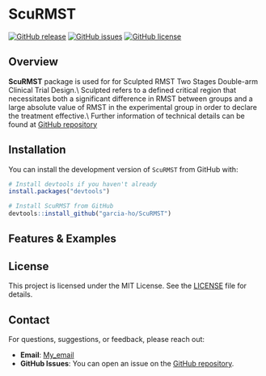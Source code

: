 # ScuRMST

[![GitHub release](https://img.shields.io/github/release/garcia-ho/ScuRMST.svg)](https://github.com/garcia-ho/ScuRMST/releases)
[![GitHub issues](https://img.shields.io/github/issues/garcia-ho/ScuRMST.svg)](https://github.com/garcia-ho/ScuRMST/issues)
[![GitHub license](https://img.shields.io/github/license/garcia-ho/ScuRMST.svg)](https://github.com/garcia-ho/ScuRMST/blob/master/LICENSE)

## Overview

**ScuRMST** package is used for for Sculpted RMST Two Stages Double-arm Clinical Trial Design.\\ 
Sculpted refers to a defined critical region that necessitates both a significant difference in RMST between groups and a large absolute value of RMST in the experimental group in order to declare the treatment effective.\\
Further information of technical details can be found at [GitHub repository](https://github.com/garcia-ho/RMST_Code.git)

## Installation

You can install the development version of `ScuRMST` from GitHub with:

```r
# Install devtools if you haven't already
install.packages("devtools")

# Install ScuRMST from GitHub
devtools::install_github("garcia-ho/ScuRMST")
```

## Features & Examples



## License
This project is licensed under the MIT License. See the [LICENSE](LICENSE.md) file for details.



## Contact
For questions, suggestions, or feedback, please reach out:

- **Email**: [My_email](gaaisin@connect.hku.hk)
- **GitHub Issues**: You can open an issue on the [GitHub repository](https://github.com/garcia-ho/ScuRMST/issues).

